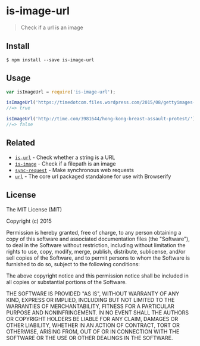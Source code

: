 # is-image-url

> Check if a url is an image


## Install

```
$ npm install --save is-image-url
```


## Usage

```js
var isImageUrl = require('is-image-url');

isImageUrl('https://timedotcom.files.wordpress.com/2015/08/gettyimages-482708894.jpg?quality=65&strip=color&w=1100');
//=> true

isImageUrl('http://time.com/3981644/hong-kong-breast-assault-protest/');
//=> false
```


## Related

- [`is-url`](https://www.npmjs.com/package/is-url) - Check whether a string is a URL
- [`is-image`](https://www.npmjs.com/package/is-image) - Check if a filepath is an image
- [`sync-request`](https://www.npmjs.com/package/sync-request) - Make synchronous web requests
- [`url`](https://www.npmjs.com/package/url) - The core url packaged standalone for use with Browserify

## License

The MIT License (MIT)

Copyright (c) 2015 

Permission is hereby granted, free of charge, to any person obtaining a copy
of this software and associated documentation files (the "Software"), to deal
in the Software without restriction, including without limitation the rights
to use, copy, modify, merge, publish, distribute, sublicense, and/or sell
copies of the Software, and to permit persons to whom the Software is
furnished to do so, subject to the following conditions:

The above copyright notice and this permission notice shall be included in all
copies or substantial portions of the Software.

THE SOFTWARE IS PROVIDED "AS IS", WITHOUT WARRANTY OF ANY KIND, EXPRESS OR
IMPLIED, INCLUDING BUT NOT LIMITED TO THE WARRANTIES OF MERCHANTABILITY,
FITNESS FOR A PARTICULAR PURPOSE AND NONINFRINGEMENT. IN NO EVENT SHALL THE
AUTHORS OR COPYRIGHT HOLDERS BE LIABLE FOR ANY CLAIM, DAMAGES OR OTHER
LIABILITY, WHETHER IN AN ACTION OF CONTRACT, TORT OR OTHERWISE, ARISING FROM,
OUT OF OR IN CONNECTION WITH THE SOFTWARE OR THE USE OR OTHER DEALINGS IN THE
SOFTWARE.
